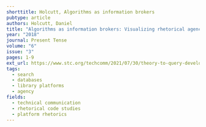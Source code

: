 ```yaml
---
shorttitle: Holcutt, Algorithms as information brokers
pubtype: article
authors: Holcutt, Daniel
title: "Algorithms as information brokers: Visualizing rhetorical agency in platform activities"
year: "2018"
journal: Present Tense
volume: "6"
issue: "3"
pages: 1-9
ext_url: https://www.stc.org/techcomm/2021/07/30/theory-to-query-developing-a-corpus-analysis-method-using-computer-programming-and-human-analysis/
tags:
  - search
  - databases
  - library platforms
  - agency
fields:
  - technical communication
  - rhetorical code studies
  - platform rhetorics
---
```

